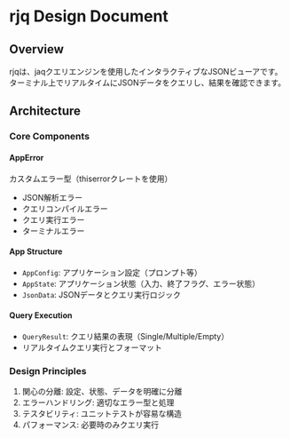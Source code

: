 # rjq Design Document

## Overview
rjqは、jaqクエリエンジンを使用したインタラクティブなJSONビューアです。ターミナル上でリアルタイムにJSONデータをクエリし、結果を確認できます。

## Architecture

### Core Components

#### AppError
カスタムエラー型（thiserrorクレートを使用）
- JSON解析エラー
- クエリコンパイルエラー
- クエリ実行エラー
- ターミナルエラー

#### App Structure
- `AppConfig`: アプリケーション設定（プロンプト等）
- `AppState`: アプリケーション状態（入力、終了フラグ、エラー状態）
- `JsonData`: JSONデータとクエリ実行ロジック

#### Query Execution
- `QueryResult`: クエリ結果の表現（Single/Multiple/Empty）
- リアルタイムクエリ実行とフォーマット

### Design Principles
1. 関心の分離: 設定、状態、データを明確に分離
2. エラーハンドリング: 適切なエラー型と処理
3. テスタビリティ: ユニットテストが容易な構造
4. パフォーマンス: 必要時のみクエリ実行